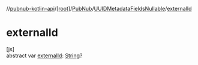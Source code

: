 //[pubnub-kotlin-api](../../../../index.md)/[[root]](../../index.md)/[PubNub](../index.md)/[UUIDMetadataFieldsNullable](index.md)/[externalId](external-id.md)

# externalId

[js]\
abstract var [externalId](external-id.md): [String](https://kotlinlang.org/api/latest/jvm/stdlib/kotlin-stdlib/kotlin/-string/index.html)?
